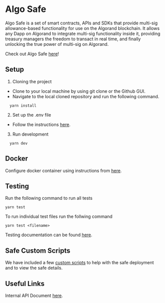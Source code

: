 # Algo Safe

Algo Safe is a set of smart contracts, APIs and SDKs that provide multi-sig allowance-based functionality for use on the Algorand blockchain. It allows any Dapp on Algorand to integrate multi-sig functionality inside it, providing treasury managers the freedom to transact in real time, and finally unlocking the true power of multi-sig on Algorand.

Check out Algo Safe [here](https://safe.algofoundry.studio/)!

## Setup

1. Cloning the project

- Clone to your local machine by using git clone or the Github GUI.
- Navigate to the local cloned repository and run the following command.

```
  yarn install
```

2. Set up the .env file

- Follow the instructions [here](envSetUp.md).

3. Run development

```
  yarn dev
```

## Docker

Configure docker container using instructions from [here](./docker.md).

## Testing

Run the following command to run all tests

```
yarn test
```

To run individual test files run the follwing command

```
yarn test <filename>
```

Testing documentation can be found [here](./testCases.md).

## Safe Custom Scripts

We have included a few [custom scripts](./safe.md) to help with the safe deployment and to view the safe details.

## Useful Links

Internal API Document [here](https://documenter.getpostman.com/view/18327269/VUjSH4Wc).
